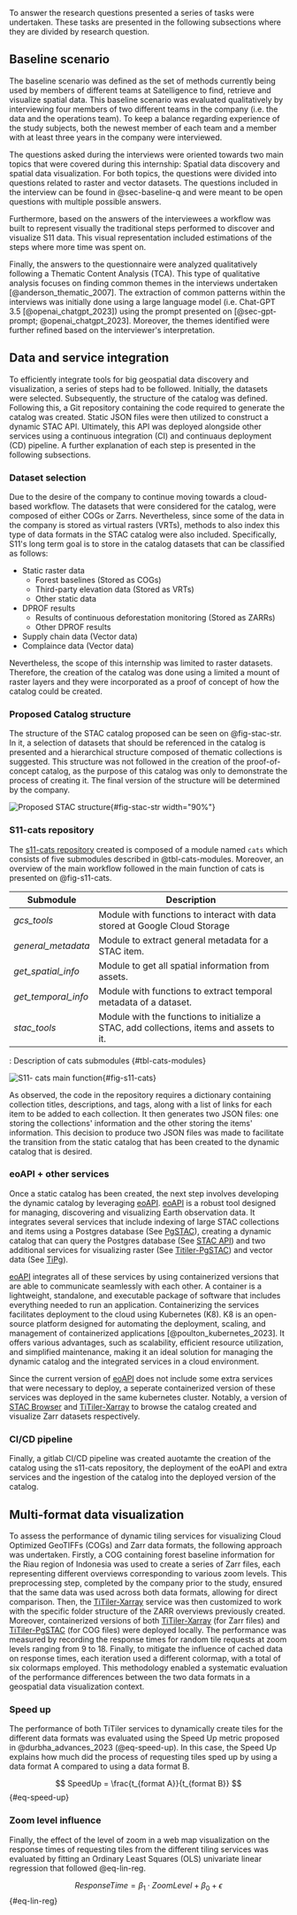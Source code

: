 To answer the research questions presented a series of tasks were undertaken. These tasks are presented in the following subsections where they are divided by research question.

## Baseline scenario

The baseline scenario was defined as the set of methods currently being used by members of different teams at Satelligence to find, retrieve and visualize spatial data. This baseline scenario was evaluated qualitatively by interviewing four members of two different teams in the company (i.e. the data and the operations team). To keep a balance regarding experience of the study subjects, both the newest member of each team and a member with at least three years in the company were interviewed.

The questions asked during the interviews were oriented towards two main topics that were covered during this internship: Spatial data discovery and spatial data visualization. For both topics, the questions were divided into questions related to raster and vector datasets. The questions included in the interview can be found in @sec-baseline-q and were meant to be open questions with multiple possible answers.

Furthermore, based on the answers of the interviewees a workflow was built to represent visually the traditional steps performed to discover and visualize S11 data. This visual representation included estimations of the steps where more time was spent on.

Finally, the answers to the questionnaire were analyzed qualitatively following a Thematic Content Analysis (TCA). This type of qualitative analysis focuses on finding common themes in the interviews undertaken [@anderson_thematic_2007]. The extraction of common patterns within the interviews was initially done using a large language model (i.e. Chat-GPT 3.5 [@openai_chatgpt_2023]) using the prompt presented on [@sec-gpt-prompt; @openai_chatgpt_2023]. Moreover, the themes identified were further refined based on the interviewer's interpretation.

## Data and service integration

To efficiently integrate tools for big geospatial data discovery and visualization, a series of steps had to be followed. Initially, the datasets were selected. Subsequently, the structure of the catalog was defined. Following this, a Git repository containing the code required to generate the catalog was created. Static JSON files were then utilized to construct a dynamic STAC API. Ultimately, this API was deployed alongside other services using a continuous integration (CI) and continuaus deployment (CD) pipeline. A further explanation of each step is presented in the following subsections.

### Dataset selection

Due to the desire of the company to continue moving towards a cloud-based workflow. The datasets that were considered for the catalog, were composed of either COGs or Zarrs. Nevertheless, since some of the data in the company is stored as virtual rasters (VRTs), methods to also index this type of data formats in the STAC catalog were also included. Specifically, S11's long term goal is to store in the catalog datasets that can be classified as follows:

-   Static raster data
    -   Forest baselines (Stored as COGs)
    -   Third-party elevation data (Stored as VRTs)
    -   Other static data
-   DPROF results
    -   Results of continuous deforestation monitoring (Stored as ZARRs)
    -   Other DPROF results
-   Supply chain data (Vector data)
-   Complaince data (Vector data)

Nevertheless, the scope of this internship was limited to raster datasets. Therefore, the creation of the catalog was done using a limited a mount of raster layers and they were incorporated as a proof of concept of how the catalog could be created.

### Proposed Catalog structure

The structure of the STAC catalog proposed can be seen on @fig-stac-str. In it, a selection of datasets that should be referenced in the catalog is presented and a hierarchical structure composed of thematic collections is suggested. This structure was not followed in the creation of the proof-of-concept catalog, as the purpose of this catalog was only to demonstrate the process of creating it. The final version of the structure will be determined by the company.

![Proposed STAC structure](img/STAC_Satelligence_structure.png){#fig-stac-str width="90%"}

### S11-cats repository

The [s11-cats repository](https://gitlab.com/satelligence/s11-cats) created is composed of a module named `cats` which consists of five submodules described in @tbl-cats-modules. Moreover, an overview of the main workflow followed in the main function of cats is presented on @fig-s11-cats. 

| **Submodule**       | **Description**                                                                          |
|----------------------------------|--------------------------------------|
| *gcs_tools*         | Module with functions to interact with data stored at Google Cloud Storage               |
| *general_metadata*  | Module to extract general metadata for a STAC item.                                      |
| *get_spatial_info*  | Module to get all spatial information from assets.                                       |
| *get_temporal_info* | Module with functions to extract temporal metadata of a dataset.                         |
| *stac_tools*        | Module with the functions to initialize a STAC, add collections, items and assets to it. |

: Description of cats submodules {#tbl-cats-modules}

![S11- cats main function](img/s11-cats.png){#fig-s11-cats}

As observed, the code in the repository requires a dictionary containing collection titles, descriptions, and tags, along with a list of links for each item to be added to each collection. It then generates two JSON files: one storing the collections' information and the other storing the items' information. This decision to produce two JSON files was made to facilitate the transition from the static catalog that has been created to the dynamic catalog that is desired.

### eoAPI + other services

Once a static catalog has been created, the next step involves developing the dynamic catalog by leveraging [eoAPI](https://eoapi.dev/). [eoAPI](https://eoapi.dev/) is a robust tool designed for managing, discovering and visualizing Earth observation data. It integrates several services that include indexing of large STAC collections and items using a Postgres database (See [PgSTAC](https://github.com/stac-utils/pgstac)), creating a dynamic catalog that can query the Postgres database (See [STAC API](https://github.com/stac-utils/stac-fastapi)) and two additional services for visualizing raster (See [Titiler-PgSTAC](https://github.com/stac-utils/titiler-pgstac)) and vector data (See [TiPg](https://github.com/developmentseed/tipg)).

[eoAPI](https://eoapi.dev/) integrates all of these services by using containerized versions that are able to communicate seamlessly with each other. A container is a lightweight, standalone, and executable package of software that includes everything needed to run an application. Containerizing the services facilitates deployment to the cloud using Kubernetes (K8). K8 is an open-source platform designed for automating the deployment, scaling, and management of containerized applications [@poulton_kubernetes_2023]. It offers various advantages, such as scalability, efficient resource utilization, and simplified maintenance, making it an ideal solution for managing the dynamic catalog and the integrated services in a cloud environment.

Since the current version of [eoAPI](https://eoapi.dev/) does not include some extra services that were necessary to deploy, a seperate containerized version of these services was deployed in the same kubernetes cluster. Notably, a version of [STAC Browser](https://github.com/radiantearth/stac-browser) and [TiTiler-Xarray](https://github.com/developmentseed/titiler-xarray) to browse the catalog created and visualize Zarr datasets respectively.

### CI/CD pipeline

Finally, a gitlab CI/CD pipeline was created auotamte the creation of the catalog using the s11-cats repository, the deployment of the eoAPI and extra services and the ingestion of the catalog into the deployed version of the catalog.

## Multi-format data visualization

To assess the performance of dynamic tiling services for visualizing Cloud Optimized GeoTIFFs (COGs) and Zarr data formats, the following approach was undertaken. Firstly, a COG containing forest baseline information for the Riau region of Indonesia was used to create a series of Zarr files, each representing different overviews corresponding to various zoom levels. This preprocessing step, completed by the company prior to the study, ensured that the same data was used across both data formats, allowing for direct comparison. Then, the [TiTiler-Xarray](https://github.com/developmentseed/titiler-xarray) service was then customized to work with the specific folder structure of the ZARR overviews previously created. Moreover, containerized versions of both [TiTiler-Xarray](https://github.com/developmentseed/titiler-xarray) (for Zarr files) and [TiTiler-PgSTAC](https://github.com/stac-utils/titiler-pgstac) (for COG files) were deployed locally. The performance was measured by recording the response times for random tile requests at zoom levels ranging from 9 to 18. Finally, to mitigate the influence of cached data on response times, each iteration used a different colormap, with a total of six colormaps employed. This methodology enabled a systematic evaluation of the performance differences between the two data formats in a geospatial data visualization context.

### Speed up

The performance of both TiTiler services to dynamically create tiles for the different data formats was evaluated using the Speed Up metric proposed in @durbha_advances_2023 (@eq-speed-up). In this case, the Speed Up explains how much did the process of requesting tiles sped up by using a data format A compared to using a data format B.

$$ SpeedUp = \frac{t_{format A}}{t_{format B}} $$ {#eq-speed-up}

### Zoom level influence

Finally, the effect of the level of zoom in a web map visualization on the response times of requesting tiles from the different tiling services was evaluated by fitting an Ordinary Least Squares (OLS) univariate linear regression that followed @eq-lin-reg.

$$ ResponseTime = \beta_1 \cdot ZoomLevel + \beta_0 + \epsilon $$ {#eq-lin-reg}